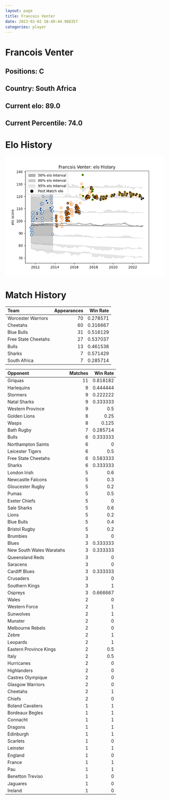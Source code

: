 ```yaml
---  
layout: page  
title: Francois Venter  
date: 2023-02-02 18:49:44.988357  
categories: player  
---
```

# Francois Venter

## Positions: C

## Country: South Africa

## Current elo: 89.0

## Current Percentile: 74.0

# Elo History


![elo history](history_FrancoisVenter.png)
# Match History


| Team                |   Appearances |   Win Rate |
|:--------------------|--------------:|-----------:|
| Worcester Warriors  |            70 |   0.278571 |
| Cheetahs            |            60 |   0.316667 |
| Blue Bulls          |            31 |   0.516129 |
| Free State Cheetahs |            27 |   0.537037 |
| Bulls               |            13 |   0.461538 |
| Sharks              |             7 |   0.571429 |
| South Africa        |             7 |   0.285714 |

| Opponent                 |   Matches |   Win Rate |
|:-------------------------|----------:|-----------:|
| Griquas                  |        11 |   0.818182 |
| Harlequins               |         9 |   0.444444 |
| Stormers                 |         9 |   0.222222 |
| Natal Sharks             |         9 |   0.333333 |
| Western Province         |         9 |   0.5      |
| Golden Lions             |         8 |   0.25     |
| Wasps                    |         8 |   0.125    |
| Bath Rugby               |         7 |   0.285714 |
| Bulls                    |         6 |   0.333333 |
| Northampton Saints       |         6 |   0        |
| Leicester Tigers         |         6 |   0.5      |
| Free State Cheetahs      |         6 |   0.583333 |
| Sharks                   |         6 |   0.333333 |
| London Irish             |         5 |   0.6      |
| Newcastle Falcons        |         5 |   0.3      |
| Gloucester Rugby         |         5 |   0.2      |
| Pumas                    |         5 |   0.5      |
| Exeter Chiefs            |         5 |   0        |
| Sale Sharks              |         5 |   0.6      |
| Lions                    |         5 |   0.2      |
| Blue Bulls               |         5 |   0.4      |
| Bristol Rugby            |         5 |   0.2      |
| Brumbies                 |         3 |   0        |
| Blues                    |         3 |   0.333333 |
| New South Wales Waratahs |         3 |   0.333333 |
| Queensland Reds          |         3 |   0        |
| Saracens                 |         3 |   0        |
| Cardiff Blues            |         3 |   0.333333 |
| Crusaders                |         3 |   0        |
| Southern Kings           |         3 |   1        |
| Ospreys                  |         3 |   0.666667 |
| Wales                    |         2 |   0        |
| Western Force            |         2 |   1        |
| Sunwolves                |         2 |   1        |
| Munster                  |         2 |   0        |
| Melbourne Rebels         |         2 |   0        |
| Zebre                    |         2 |   1        |
| Leopards                 |         2 |   1        |
| Eastern Province Kings   |         2 |   0.5      |
| Italy                    |         2 |   0.5      |
| Hurricanes               |         2 |   0        |
| Highlanders              |         2 |   0        |
| Castres Olympique        |         2 |   0        |
| Glasgow Warriors         |         2 |   0        |
| Cheetahs                 |         2 |   1        |
| Chiefs                   |         2 |   0        |
| Boland Cavaliers         |         1 |   1        |
| Bordeaux Begles          |         1 |   1        |
| Connacht                 |         1 |   1        |
| Dragons                  |         1 |   1        |
| Edinburgh                |         1 |   1        |
| Scarlets                 |         1 |   0        |
| Leinster                 |         1 |   1        |
| England                  |         1 |   0        |
| France                   |         1 |   1        |
| Pau                      |         1 |   1        |
| Benetton Treviso         |         1 |   0        |
| Jaguares                 |         1 |   0        |
| Ireland                  |         1 |   0        |